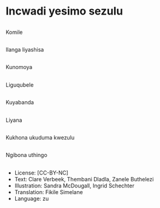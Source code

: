# Incwadi yesimo sezulu

##
Komile

##
Ilanga liyashisa

##
Kunomoya

##
Liguqubele

##
Kuyabanda

##
Liyana

##
Kukhona ukuduma kwezulu

##
Ngibona uthingo

##
* License: [CC-BY-NC]
* Text: Clare Verbeek, Thembani Dladla, Zanele Buthelezi
* Illustration: Sandra McDougall, Ingrid Schechter
* Translation: Fikile Simelane
* Language: zu
